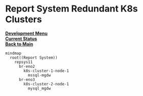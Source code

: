 # Report System Redundant K8s Clusters

**[Development Menu](./menu.md)**\
**[Current Status](../status/weekly/current_status.md)**\
**[Back to Main](../../README.md)**

```mermaid
mindmap
  root((Report System))
    repsys11
      br-eno2
        k8s-cluster-1-node-1
          mssql-mgdw
      br-eno3
        k8s-cluster-2-node-1
          mysql_mgdw

```

